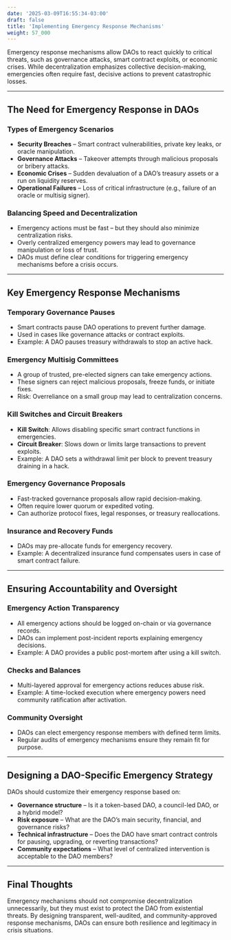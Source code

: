 ```yaml
---
date: '2025-03-09T16:55:34-03:00'
draft: false
title: 'Implementing Emergency Response Mechanisms'
weight: 57_000
---
```


Emergency response mechanisms allow DAOs to react quickly to critical threats, such as governance attacks, smart contract exploits, or economic crises. While decentralization emphasizes collective decision-making, emergencies often require fast, decisive actions to prevent catastrophic losses.  

---

## **The Need for Emergency Response in DAOs**  

### **Types of Emergency Scenarios**  

- **Security Breaches** – Smart contract vulnerabilities, private key leaks, or oracle manipulation.  
- **Governance Attacks** – Takeover attempts through malicious proposals or bribery attacks.  
- **Economic Crises** – Sudden devaluation of a DAO’s treasury assets or a run on liquidity reserves.  
- **Operational Failures** – Loss of critical infrastructure (e.g., failure of an oracle or multisig signer).  

### **Balancing Speed and Decentralization**  

- Emergency actions must be fast – but they should also minimize centralization risks.  
- Overly centralized emergency powers may lead to governance manipulation or loss of trust.  
- DAOs must define clear conditions for triggering emergency mechanisms before a crisis occurs.  

---

## **Key Emergency Response Mechanisms**  

### **Temporary Governance Pauses**  
- Smart contracts pause DAO operations to prevent further damage.  
- Used in cases like governance attacks or contract exploits. 
- Example: A DAO pauses treasury withdrawals to stop an active hack.  

### **Emergency Multisig Committees**  
- A group of trusted, pre-elected signers can take emergency actions.  
- These signers can reject malicious proposals, freeze funds, or initiate fixes.  
- Risk: Overreliance on a small group may lead to centralization concerns.  

### **Kill Switches and Circuit Breakers**  
- **Kill Switch**: Allows disabling specific smart contract functions in emergencies.  
- **Circuit Breaker**: Slows down or limits large transactions to prevent exploits.  
- Example: A DAO sets a withdrawal limit per block to prevent treasury draining in a hack.  

### **Emergency Governance Proposals**  
- Fast-tracked governance proposals allow rapid decision-making.  
- Often require lower quorum or expedited voting.  
- Can authorize protocol fixes, legal responses, or treasury reallocations.  

### **Insurance and Recovery Funds**  
- DAOs may pre-allocate funds for emergency recovery.  
- Example: A decentralized insurance fund compensates users in case of smart contract failure.  

---

## **Ensuring Accountability and Oversight**  

### **Emergency Action Transparency**  
- All emergency actions should be logged on-chain or via governance records.  
- DAOs can implement post-incident reports explaining emergency decisions.  
- Example: A DAO provides a public post-mortem after using a kill switch.  

### **Checks and Balances**  
- Multi-layered approval for emergency actions reduces abuse risk.  
- Example: A time-locked execution where emergency powers need community ratification after activation.  

### **Community Oversight**  
- DAOs can elect emergency response members with defined term limits.  
- Regular audits of emergency mechanisms ensure they remain fit for purpose.  

---

## **Designing a DAO-Specific Emergency Strategy**  

DAOs should customize their emergency response based on:  

- **Governance structure** – Is it a token-based DAO, a council-led DAO, or a hybrid model?  
- **Risk exposure** – What are the DAO’s main security, financial, and governance risks?  
- **Technical infrastructure** – Does the DAO have smart contract controls for pausing, upgrading, or reverting transactions?  
- **Community expectations** – What level of centralized intervention is acceptable to the DAO members?  

---

## **Final Thoughts**  

Emergency mechanisms should not compromise decentralization unnecessarily, but they must exist to protect the DAO from existential threats. By designing transparent, well-audited, and community-approved response mechanisms, DAOs can ensure both resilience and legitimacy in crisis situations.  

